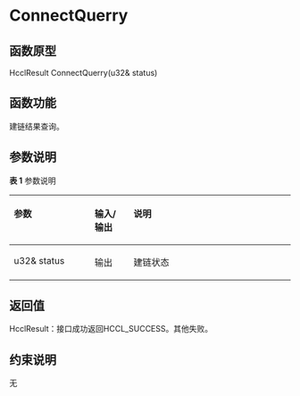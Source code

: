 # ConnectQuerry

## 函数原型<a name="zh-cn_topic_0000001956458813_section8083mcpsimp"></a>

HcclResult ConnectQuerry\(u32& status\)

## 函数功能<a name="zh-cn_topic_0000001956458813_section8086mcpsimp"></a>

建链结果查询。

## 参数说明<a name="zh-cn_topic_0000001956458813_section8089mcpsimp"></a>

**表 1**  参数说明

<a name="zh-cn_topic_0000001956458813_table8091mcpsimp"></a>
<table><thead align="left"><tr id="zh-cn_topic_0000001956458813_row8098mcpsimp"><th class="cellrowborder" valign="top" width="28.71287128712871%" id="mcps1.2.4.1.1"><p id="zh-cn_topic_0000001956458813_p8100mcpsimp"><a name="zh-cn_topic_0000001956458813_p8100mcpsimp"></a><a name="zh-cn_topic_0000001956458813_p8100mcpsimp"></a>参数</p>
</th>
<th class="cellrowborder" valign="top" width="13.861386138613863%" id="mcps1.2.4.1.2"><p id="zh-cn_topic_0000001956458813_p8102mcpsimp"><a name="zh-cn_topic_0000001956458813_p8102mcpsimp"></a><a name="zh-cn_topic_0000001956458813_p8102mcpsimp"></a>输入/输出</p>
</th>
<th class="cellrowborder" valign="top" width="57.42574257425742%" id="mcps1.2.4.1.3"><p id="zh-cn_topic_0000001956458813_p8104mcpsimp"><a name="zh-cn_topic_0000001956458813_p8104mcpsimp"></a><a name="zh-cn_topic_0000001956458813_p8104mcpsimp"></a>说明</p>
</th>
</tr>
</thead>
<tbody><tr id="zh-cn_topic_0000001956458813_row8106mcpsimp"><td class="cellrowborder" valign="top" width="28.71287128712871%" headers="mcps1.2.4.1.1 "><p id="zh-cn_topic_0000001956458813_p8108mcpsimp"><a name="zh-cn_topic_0000001956458813_p8108mcpsimp"></a><a name="zh-cn_topic_0000001956458813_p8108mcpsimp"></a>u32&amp; status</p>
</td>
<td class="cellrowborder" valign="top" width="13.861386138613863%" headers="mcps1.2.4.1.2 "><p id="zh-cn_topic_0000001956458813_p8110mcpsimp"><a name="zh-cn_topic_0000001956458813_p8110mcpsimp"></a><a name="zh-cn_topic_0000001956458813_p8110mcpsimp"></a>输出</p>
</td>
<td class="cellrowborder" valign="top" width="57.42574257425742%" headers="mcps1.2.4.1.3 "><p id="zh-cn_topic_0000001956458813_p8112mcpsimp"><a name="zh-cn_topic_0000001956458813_p8112mcpsimp"></a><a name="zh-cn_topic_0000001956458813_p8112mcpsimp"></a>建链状态</p>
</td>
</tr>
</tbody>
</table>

## 返回值<a name="zh-cn_topic_0000001956458813_section8113mcpsimp"></a>

HcclResult：接口成功返回HCCL\_SUCCESS。其他失败。

## 约束说明<a name="zh-cn_topic_0000001956458813_section8116mcpsimp"></a>

无

